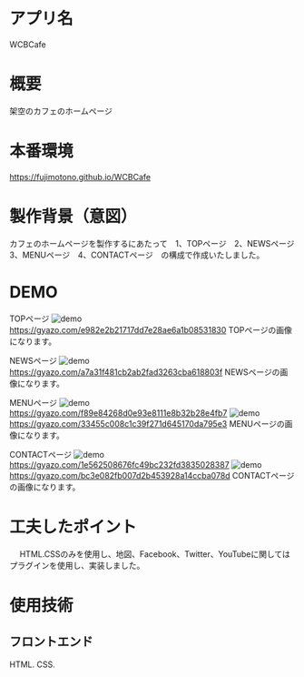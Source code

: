# アプリ名　
 WCBCafe

# 概要　
 架空のカフェのホームページ

# 本番環境
 https://fujimotono.github.io/WCBCafe

# 製作背景（意図）　
 カフェのホームページを製作するにあたって　1、TOPページ　2、NEWSページ　3、MENUページ　4、CONTACTページ　の構成で作成いたしました。 
 
# DEMO

TOPページ
![demo](https://gyazo.com/e982e2b21717dd7e28ae6a1b08531830/raw)
https://gyazo.com/e982e2b21717dd7e28ae6a1b08531830
TOPページの画像になります。
 
NEWSページ
![demo](https://gyazo.com/a7a31f481cb2ab2fad3263cba618803f/raw)
https://gyazo.com/a7a31f481cb2ab2fad3263cba618803f
NEWSページの画像になります。

MENUページ
![demo](https://gyazo.com/f89e84268d0e93e8111e8b32b28e4fb7/raw)
https://gyazo.com/f89e84268d0e93e8111e8b32b28e4fb7
![demo](https://gyazo.com/33455c008c1c39f271d645170da795e3/raw)
https://gyazo.com/33455c008c1c39f271d645170da795e3
MENUページの画像になります。

CONTACTページ
![demo](https://gyazo.com/1e562508676fc49bc232fd3835028387/raw)
https://gyazo.com/1e562508676fc49bc232fd3835028387
![demo](https://gyazo.com/bc3e082fb007d2b453928a14ccba078d/raw)
https://gyazo.com/bc3e082fb007d2b453928a14ccba078d
CONTACTページの画像になります。
 

# 工夫したポイント　
 　 HTML.CSSのみを使用し、地図、Facebook、Twitter、YouTubeに関してはプラグインを使用し、実装しました。
 
# 使用技術　
## フロントエンド
 HTML. CSS. 
 
